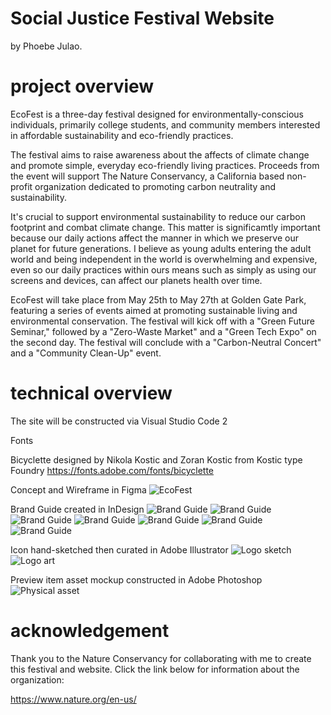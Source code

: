 # Social Justice Festival Website

by Phoebe Julao.

# project overview
EcoFest is a three-day festival designed for environmentally-conscious individuals, primarily college students, and community members interested in affordable sustainability and eco-friendly practices.

The festival aims to raise awareness about the affects of climate change and promote simple, everyday eco-friendly living practices. Proceeds from the event will support The Nature Conservancy, a California based non-profit organization dedicated to promoting carbon neutrality and sustainability.

It's crucial to support environmental sustainability to reduce our carbon footprint and  combat climate change. This matter is significamtly important because our daily actions affect the manner in which we preserve our planet for future generations. I believe as young adults entering the adult world and being independent in the world is overwhelming and expensive, even so our daily practices within ours means such as simply as using our screens and devices, can affect our planets health over time.

EcoFest will take place from May 25th to May 27th at Golden Gate Park, featuring a series of events aimed at promoting sustainable living and environmental conservation. The festival will kick off with a "Green Future Seminar," followed by a "Zero-Waste Market" and a "Green Tech Expo" on the second day. The festival will conclude with a "Carbon-Neutral Concert" and a "Community Clean-Up" event.
# technical overview

The site will be constructed via Visual Studio Code 2

Fonts

Bicyclette designed by Nikola Kostic and Zoran Kostic from Kostic type Foundry
https://fonts.adobe.com/fonts/bicyclette

Concept and Wireframe in Figma
![EcoFest](./img/ecofestwf.jpg)

Brand Guide created in InDesign 
![Brand Guide](./img/brandguideone.jpg)
![Brand Guide](./img/brandguidemoodb.jpg)
![Brand Guide](./img/brandguidelogoinspo.jpg)
![Brand Guide](./img/brandguidepattern.jpg)
![Brand Guide](./img/brandguidecolor.jpg)
![Brand Guide](./img/brandguidetypogr.jpg)
![Brand Guide](./img/brandguideslayout.jpg)

Icon hand-sketched then curated in Adobe Illustrator
![Logo sketch](./img/ecofestsketch.png)
![Logo art](./img/ecofestlogoicon.png)

Preview item asset mockup constructed in Adobe Photoshop
![Physical asset](./img/efpinmockup.png)


# acknowledgement

Thank you to the Nature Conservancy for collaborating with me to create this festival and website. Click the link below for information about the organization:

https://www.nature.org/en-us/
